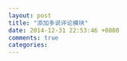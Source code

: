 ```yaml
---
layout: post
title: "添加多说评论模块"
date: 2014-12-31 22:53:46 +0800
comments: true
categories: 
---
```


<!--more-->
